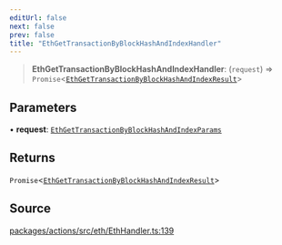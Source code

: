 ```yaml
---
editUrl: false
next: false
prev: false
title: "EthGetTransactionByBlockHashAndIndexHandler"
---
```


> **EthGetTransactionByBlockHashAndIndexHandler**: (`request`) => `Promise`\<[`EthGetTransactionByBlockHashAndIndexResult`](/reference/tevm/actions/type-aliases/ethgettransactionbyblockhashandindexresult/)\>

## Parameters

• **request**: [`EthGetTransactionByBlockHashAndIndexParams`](/reference/tevm/actions/type-aliases/ethgettransactionbyblockhashandindexparams/)

## Returns

`Promise`\<[`EthGetTransactionByBlockHashAndIndexResult`](/reference/tevm/actions/type-aliases/ethgettransactionbyblockhashandindexresult/)\>

## Source

[packages/actions/src/eth/EthHandler.ts:139](https://github.com/evmts/tevm-monorepo/blob/main/packages/actions/src/eth/EthHandler.ts#L139)
